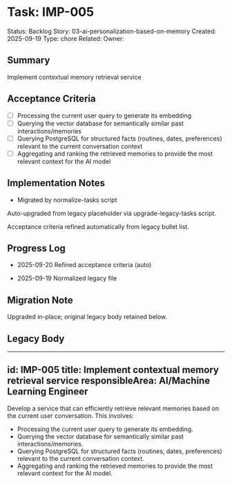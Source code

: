 # Task: IMP-005
Status: Backlog
Story: 03-ai-personalization-based-on-memory
Created: 2025-09-19
Type: chore
Related:
Owner:

## Summary
Implement contextual memory retrieval service

## Acceptance Criteria

- [ ] Processing the current user query to generate its embedding
- [ ] Querying the vector database for semantically similar past interactions/memories
- [ ] Querying PostgreSQL for structured facts (routines, dates, preferences) relevant to the current conversation context
- [ ] Aggregating and ranking the retrieved memories to provide the most relevant context for the AI model

## Implementation Notes
- Migrated by normalize-tasks script

Auto-upgraded from legacy placeholder via upgrade-legacy-tasks script.


Acceptance criteria refined automatically from legacy bullet list.
## Progress Log
- 2025-09-20 Refined acceptance criteria (auto)

- 2025-09-19 Normalized legacy file
## Migration Note
Upgraded in-place; original legacy body retained below.

## Legacy Body
---
id: IMP-005
title: Implement contextual memory retrieval service
responsibleArea: AI/Machine Learning Engineer
---
Develop a service that can efficiently retrieve relevant memories based on the current user conversation. This involves:
- Processing the current user query to generate its embedding.
- Querying the vector database for semantically similar past interactions/memories.
- Querying PostgreSQL for structured facts (routines, dates, preferences) relevant to the current conversation context.
- Aggregating and ranking the retrieved memories to provide the most relevant context for the AI model.